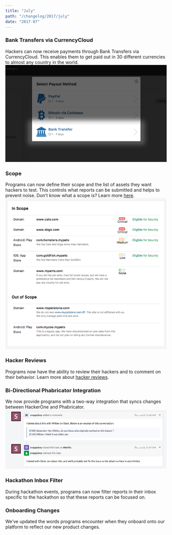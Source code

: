 ```yaml
---
title: "July"
path: "/changelog/2017/july"
date: "2017-07"
---
```


### Bank Transfers via CurrencyCloud
Hackers can now receive payments through Bank Transfers via CurrencyCloud. This enables them to get paid out in 30 different currencies to almost any country in the world. 
![july_2017_2](./images/july_2017_2.png)

### Scope
Programs can now define their scope and the list of assets they want hackers to test. This controls what reports can be submitted and helps to prevent noise. Don’t know what a scope is? Learn more [here](/programs/defining-scope.html).
![july_2017](./images/july_2017.png)

### Hacker Reviews
Programs now have the ability to review their hackers and to comment on their behavior. Learn more about [hacker reviews](/programs/hacker-reviews.html). 

### Bi-Directional Phabricator Integration
We now provide programs with a two-way integration that syncs changes between HackerOne and Phabricator. 
![july_2017_3](./images/july_2017_3.png)

### Hackathon Inbox Filter
During hackathon events, programs can now filter reports in their inbox specific to the hackathon so that these reports can be focused on.

### Onboarding Changes
We’ve updated the words programs encounter when they onboard onto our platform to reflect our new product changes. 
